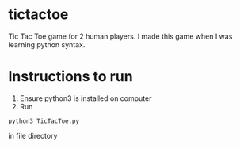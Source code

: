 # tictactoe
Tic Tac Toe game for 2 human players. I made this game when I was learning python syntax. 

# Instructions to run
1. Ensure python3 is installed on computer
2. Run
```
python3 TicTacToe.py
```
in file directory

